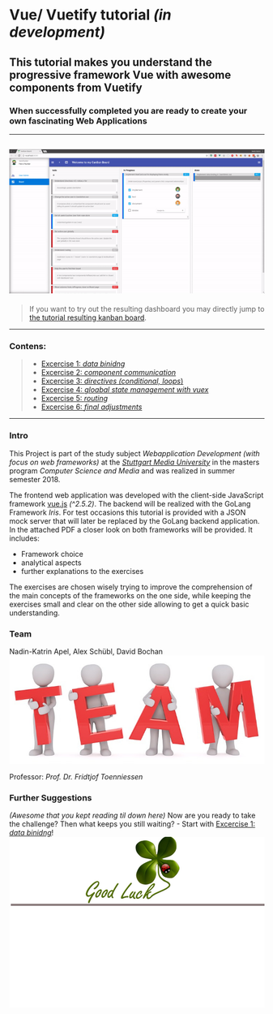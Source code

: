 # Vue/ Vuetify tutorial _(in development)_
## This tutorial makes you understand the progressive framework Vue with awesome components from Vuetify
### When successfully completed you are ready to create your own fascinating Web Applications
--------------------
![kanban board gif](assets/boardPreview.gif "Learn how to create a Kanban board Vue application")
-------------------
> If you want to try out the resulting dashboard you may directly jump to [the tutorial resulting kanban board](https://github.com/na018/vue_basics_tut/tree/origin/exercise/06_finishedApp).
------
### Contens:
> * [Excercise 1: _data binidng_](https://github.com/na018/vue_basics_tut/tree/origin/exercise/00_data_binding)
> * [Excercise 2: _component communication_](https://github.com/na018/vue_basics_tut/tree/origin/exercise/01_components)
> * [Excercise 3: _directives (conditional, loops_)](https://github.com/na018/vue_basics_tut/tree/origin/exercise/02_directives)
> * [Excercise 4: _gloabal state management with vuex_](https://github.com/na018/vue_basics_tut/tree/origin/exercise/03_state_management_vuex)
> * [Excercise 5: _routing_](https://github.com/na018/vue_basics_tut/tree/origin/exercise/04_routing)
> * [Excercise 6: _final adjustments_](https://github.com/na018/vue_basics_tut/tree/origin/exercise/05_knowledge_transfer)
------
### Intro
This Project is part of the study subject _Webapplication Development (with focus on web frameworks)_ at the [_Stuttgart Media University_](https://www.hdm-stuttgart.de) in the masters program _Computer Science and Media_ and was realized in summer semester 2018.

The frontend web application was developed with the client-side JavaScript framework [vue.js](https://vuejs.org/) _(^2.5.2)_.
The backend will be realized with the GoLang Framework _Iris_.
For test occasions this tutorial is provided with a JSON mock server that will later be replaced by the GoLang backend application.
In the attached PDF a closer look on both frameworks will be provided. 
It includes:
* Framework choice
* analytical aspects
* further explanations to the exercises

The exercises are chosen wisely trying to improve the comprehension of the main concepts of the frameworks on the one side, while keeping the exercises small and clear on the other side allowing to get a quick basic understanding.

### Team
Nadin-Katrin Apel, Alex Schübl, David Bochan
 ![Team photo](assets/team.jpg "Team")
 
 Professor: _Prof. Dr. Fridtjof Toenniessen_
 
### Further Suggestions
_(Awesome that you kept reading til down here)_
Now are you ready to take the challenge? Then what keeps you still waiting? - Start with [Excercise 1: _data binidng_](https://github.com/na018/vue_basics_tut/tree/origin/exercise/00_data_binding)!
 ![Good luck](assets/luck.jpg "Kleeblatt")

 
 